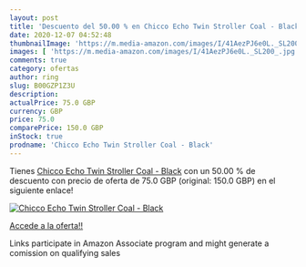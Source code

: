 ```yaml
---
layout: post
title: 'Descuento del 50.00 % en Chicco Echo Twin Stroller Coal - Black'
date: 2020-12-07 04:52:48
thumbnailImage: 'https://m.media-amazon.com/images/I/41AezPJ6e0L._SL200_.jpg'
images: [ 'https://m.media-amazon.com/images/I/41AezPJ6e0L._SL200_.jpg' ]
comments: true
category: ofertas
author: ring
slug: B00GZP1Z3U
description:
actualPrice: 75.0 GBP
currency: GBP
price: 75.0
comparePrice: 150.0 GBP
inStock: true
prodname: 'Chicco Echo Twin Stroller Coal - Black'
---
```


Tienes [Chicco Echo Twin Stroller Coal - Black](https://www.amazon.co.uk/dp/B00GZP1Z3U/?tag=tolees0a-21) con un 50.00 % de descuento con precio de oferta de 75.0 GBP (original: 150.0 GBP) en el siguiente enlace!

[![Chicco Echo Twin Stroller Coal - Black](https://m.media-amazon.com/images/I/41AezPJ6e0L._SL200_.jpg)](https://www.amazon.co.uk/dp/B00GZP1Z3U/?tag=tolees0a-21)

[Accede a la oferta!!](https://www.amazon.co.uk/dp/B00GZP1Z3U/?tag=tolees0a-21)

Links participate in Amazon Associate program and might generate a comission on qualifying sales


